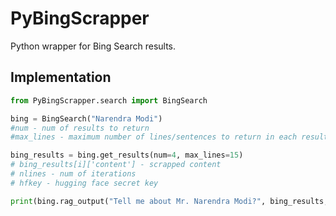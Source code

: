 # PyBingScrapper
Python wrapper for Bing Search results.

## Implementation

```python
from PyBingScrapper.search import BingSearch

bing = BingSearch("Narendra Modi")
#num - num of results to return
#max_lines - maximum number of lines/sentences to return in each result

bing_results = bing.get_results(num=4, max_lines=15)
# bing_results[i]['content'] - scrapped content
# nlines - num of iterations
# hfkey - hugging face secret key

print(bing.rag_output("Tell me about Mr. Narendra Modi?", bing_results, hfkey, n_iters=15)) #n_iters-optional

```
